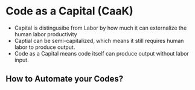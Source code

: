 # Code as a Capital (CaaK)

- Capital is distingusibe from Labor by how much it can externalize the human labor productivity
- Captial can be semi-capitalized, which means it still requires human labor to produce output.
- Code as a Capital means code itself can produce output without labor input.


## How to Automate your Codes?
